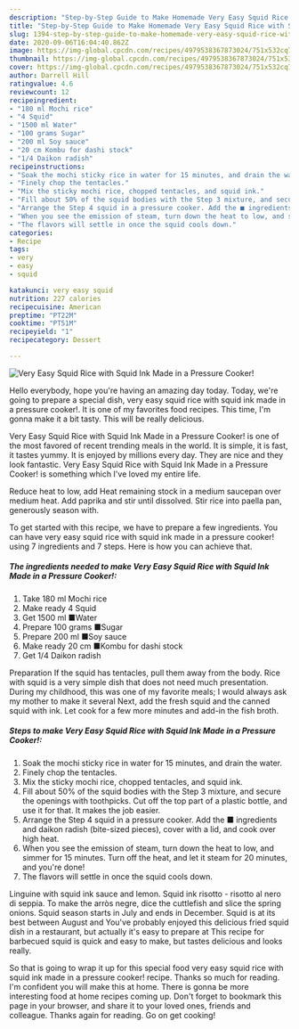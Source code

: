 ```yaml
---
description: "Step-by-Step Guide to Make Homemade Very Easy Squid Rice with Squid Ink Made in a Pressure Cooker!"
title: "Step-by-Step Guide to Make Homemade Very Easy Squid Rice with Squid Ink Made in a Pressure Cooker!"
slug: 1394-step-by-step-guide-to-make-homemade-very-easy-squid-rice-with-squid-ink-made-in-a-pressure-cooker
date: 2020-09-06T16:04:40.862Z
image: https://img-global.cpcdn.com/recipes/4979538367873024/751x532cq70/very-easy-squid-rice-with-squid-ink-made-in-a-pressure-cooker-recipe-main-photo.jpg
thumbnail: https://img-global.cpcdn.com/recipes/4979538367873024/751x532cq70/very-easy-squid-rice-with-squid-ink-made-in-a-pressure-cooker-recipe-main-photo.jpg
cover: https://img-global.cpcdn.com/recipes/4979538367873024/751x532cq70/very-easy-squid-rice-with-squid-ink-made-in-a-pressure-cooker-recipe-main-photo.jpg
author: Darrell Hill
ratingvalue: 4.6
reviewcount: 12
recipeingredient:
- "180 ml Mochi rice"
- "4 Squid"
- "1500 ml Water"
- "100 grams Sugar"
- "200 ml Soy sauce"
- "20 cm Kombu for dashi stock"
- "1/4 Daikon radish"
recipeinstructions:
- "Soak the mochi sticky rice in water for 15 minutes, and drain the water."
- "Finely chop the tentacles."
- "Mix the sticky mochi rice, chopped tentacles, and squid ink."
- "Fill about 50% of the squid bodies with the Step 3 mixture, and secure the openings with toothpicks. Cut off the top part of a plastic bottle, and use it for that. It makes the job easier."
- "Arrange the Step 4 squid in a pressure cooker. Add the ■ ingredients and daikon radish (bite-sized pieces), cover with a lid, and cook over high heat."
- "When you see the emission of steam, turn down the heat to low, and simmer for 15 minutes. Turn off the heat, and let it steam for 20 minutes, and you&#39;re done!"
- "The flavors will settle in once the squid cools down."
categories:
- Recipe
tags:
- very
- easy
- squid

katakunci: very easy squid 
nutrition: 227 calories
recipecuisine: American
preptime: "PT22M"
cooktime: "PT51M"
recipeyield: "1"
recipecategory: Dessert

---
```



![Very Easy Squid Rice with Squid Ink Made in a Pressure Cooker!](https://img-global.cpcdn.com/recipes/4979538367873024/751x532cq70/very-easy-squid-rice-with-squid-ink-made-in-a-pressure-cooker-recipe-main-photo.jpg)

Hello everybody, hope you're having an amazing day today. Today, we're going to prepare a special dish, very easy squid rice with squid ink made in a pressure cooker!. It is one of my favorites food recipes. This time, I'm gonna make it a bit tasty. This will be really delicious.

Very Easy Squid Rice with Squid Ink Made in a Pressure Cooker! is one of the most favored of recent trending meals in the world. It is simple, it is fast, it tastes yummy. It is enjoyed by millions every day. They are nice and they look fantastic. Very Easy Squid Rice with Squid Ink Made in a Pressure Cooker! is something which I've loved my entire life.

Reduce heat to low, add Heat remaining stock in a medium saucepan over medium heat. Add paprika and stir until dissolved. Stir rice into paella pan, generously season with.


To get started with this recipe, we have to prepare a few ingredients. You can have very easy squid rice with squid ink made in a pressure cooker! using 7 ingredients and 7 steps. Here is how you can achieve that.

<!--inarticleads1-->

##### The ingredients needed to make Very Easy Squid Rice with Squid Ink Made in a Pressure Cooker!:

1. Take 180 ml Mochi rice
1. Make ready 4 Squid
1. Get 1500 ml ■Water
1. Prepare 100 grams ■Sugar
1. Prepare 200 ml ■Soy sauce
1. Make ready 20 cm ■Kombu for dashi stock
1. Get 1/4 Daikon radish


Preparation If the squid has tentacles, pull them away from the body. Rice with squid is a very simple dish that does not need much presentation. During my childhood, this was one of my favorite meals; I would always ask my mother to make it several Next, add the fresh squid and the canned squid with ink. Let cook for a few more minutes and add-in the fish broth. 

<!--inarticleads2-->

##### Steps to make Very Easy Squid Rice with Squid Ink Made in a Pressure Cooker!:

1. Soak the mochi sticky rice in water for 15 minutes, and drain the water.
1. Finely chop the tentacles.
1. Mix the sticky mochi rice, chopped tentacles, and squid ink.
1. Fill about 50% of the squid bodies with the Step 3 mixture, and secure the openings with toothpicks. Cut off the top part of a plastic bottle, and use it for that. It makes the job easier.
1. Arrange the Step 4 squid in a pressure cooker. Add the ■ ingredients and daikon radish (bite-sized pieces), cover with a lid, and cook over high heat.
1. When you see the emission of steam, turn down the heat to low, and simmer for 15 minutes. Turn off the heat, and let it steam for 20 minutes, and you&#39;re done!
1. The flavors will settle in once the squid cools down.


Linguine with squid ink sauce and lemon. Squid ink risotto - risotto al nero di seppia. To make the arròs negre, dice the cuttlefish and slice the spring onions. Squid season starts in July and ends in December. Squid is at its best between August and You&#39;ve probably enjoyed this delicious fried squid dish in a restaurant, but actually it&#39;s easy to prepare at This recipe for barbecued squid is quick and easy to make, but tastes delicious and looks really. 

So that is going to wrap it up for this special food very easy squid rice with squid ink made in a pressure cooker! recipe. Thanks so much for reading. I'm confident you will make this at home. There is gonna be more interesting food at home recipes coming up. Don't forget to bookmark this page in your browser, and share it to your loved ones, friends and colleague. Thanks again for reading. Go on get cooking!
